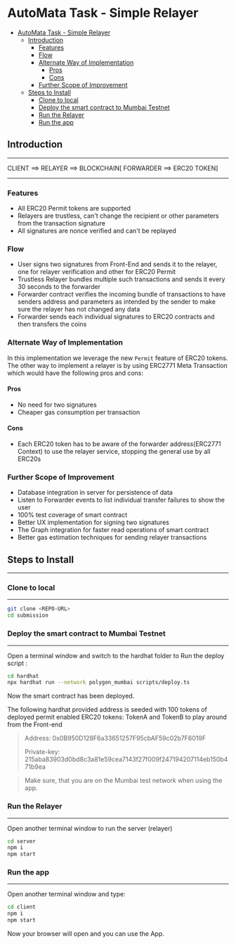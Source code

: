 # AutoMata Task - Simple Relayer

- [AutoMata Task - Simple Relayer](#automata-task---simple-relayer)
  - [Introduction](#introduction)
    - [Features](#features)
    - [Flow](#flow)
    - [Alternate Way of Implementation](#alternate-way-of-implementation)
      - [Pros](#pros)
      - [Cons](#cons)
    - [Further Scope of Improvement](#further-scope-of-improvement)
  - [Steps to Install](#steps-to-install)
    - [Clone to local](#clone-to-local)
    - [Deploy the smart contract to Mumbai Testnet](#deploy-the-smart-contract-to-mumbai-testnet)
    - [Run the Relayer](#run-the-relayer)
    - [Run the app](#run-the-app)

## Introduction

---

CLIENT ==> RELAYER ==> BLOCKCHAIN[ FORWARDER ==> ERC20 TOKEN]

---

### Features

- All ERC20 Permit tokens are supported
- Relayers are trustless, can't change the recipient or other parameters from the transaction signature
- All signatures are nonce verified and can't be replayed

### Flow

- User signs two signatures from Front-End and sends it to the relayer, one for relayer verification and other for ERC20 Permit
- Trustless Relayer bundles multiple such transactions and sends it every 30 seconds to the forwarder
- Forwarder contract verifies the incoming bundle of transactions to have senders address and parameters as intended by the sender to make sure the relayer has not changed any data
- Forwarder sends each individual signatures to ERC20 contracts and then transfers the coins

### Alternate Way of Implementation

In this implementation we leverage the new `Permit` feature of ERC20 tokens. The other way to implement a relayer is by using ERC2771 Meta Transaction which would have the following pros and cons:

#### Pros

- No need for two signatures
- Cheaper gas consumption per transaction

#### Cons

- Each ERC20 token has to be aware of the forwarder address(ERC2771 Context) to use the relayer service, stopping the general use by all ERC20s

### Further Scope of Improvement

- Database integration in server for persistence of data
- Listen to Forwarder events to list individual transfer failures to show the user
- 100% test coverage of smart contract
- Better UX implementation for signing two signatures
- The Graph integration for faster read operations of smart contract
- Better gas estimation techniques for sending relayer transactions

## Steps to Install

---

### Clone to local

---

```bash
git clone <REPO-URL>
cd submission
```

### Deploy the smart contract to Mumbai Testnet

---

Open a terminal window and switch to the hardhat folder to Run the deploy script :

```bash
cd hardhat
npx hardhat run --network polygon_mumbai scripts/deploy.ts
```

Now the smart contract has been deployed.

The following hardhat provided address is seeded with 100 tokens of deployed permit enabled ERC20 tokens: TokenA and TokenB to play around from the Front-end

> Address:
> 0x0B950D128F6a33651257F95cbAF59c02b7F6019F
>
> Private-key: 215aba83903d0bd8c3a81e59cea7143f27f009f247194207114eb150b471b9ea

> Make sure, that you are on the Mumbai test network when using the app.

### Run the Relayer

---

Open another terminal window to run the server (relayer)

```bash
cd server
npm i
npm start
```

### Run the app

---

Open another terminal window and type:

```bash
cd client
npm i
npm start
```

Now your browser will open and you can use the App.
